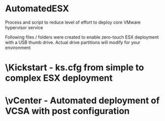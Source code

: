# AutomatedESX
Process and script to reduce level of effort to deploy core VMware hypervisor service

Following files / folders were created to enable zero-touch ESX deployment with a USB thumb drive.  Actual drive partitions will modify for your environment
#
# \Kickstart - ks.cfg from simple to complex ESX deployment
# \vCenter - Automated deployment of VCSA with post configuration
